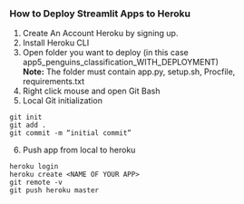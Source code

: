 ### How to Deploy Streamlit Apps to Heroku

1. Create An Account Heroku by signing up.
2. Install Heroku CLI
3. Open folder you want to deploy (in this case app5_penguins_classification_WITH_DEPLOYMENT)<br>
<b>Note:</b> The folder must contain app.py, setup.sh, Procfile, requirements.txt
4. Right click mouse and open Git Bash
5. Local Git initialization
```
git init
git add .
git commit -m “initial commit”
```
6. Push app from local to heroku
```
heroku login
heroku create <NAME OF YOUR APP>
git remote -v
git push heroku master

```
